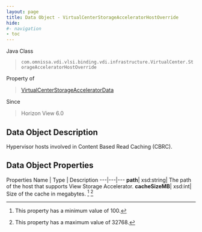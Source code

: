 ```yaml
---
layout: page
title: Data Object - VirtualCenterStorageAcceleratorHostOverride
hide:
#- navigation
- toc
---
```






Java Class
> `com.omnissa.vdi.vlsi.binding.vdi.infrastructure.VirtualCenter.StorageAcceleratorHostOverride`

Property of
> [VirtualCenterStorageAcceleratorData](vdi.infrastructure.VirtualCenter.StorageAcceleratorData.md#field_detail)

Since
> Horizon View 6.0


## Data Object Description

Hypervisor hosts involved in Content Based Read Caching (CBRC).

## Data Object Properties
Properties
Name |  Type |  Description
---|---|---
**path**|  xsd:string|  The path of the host that supports View Storage Accelerator.
**cacheSizeMB**|  xsd:int|  Size of the cache in megabytes. [^177] [^178]


 


[^177]: This property has a minimum value of 100.
[^178]: This property has a maximum value of 32768.
